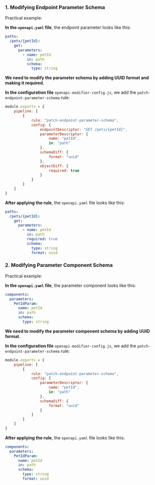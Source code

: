<a name="custom_anchor_motivation_1"></a>
### 1. Modifying Endpoint Parameter Schema

Practical example:

**In the `openapi.yaml` file**, the endpoint parameter looks like this:

```yaml
paths:
  /pets/{petId}:
    get:
      parameters:
        - name: petId
          in: path
          schema:
            type: string
```

**We need to modify the parameter schema by adding UUID format and making it required.**

**In the configuration file** `openapi-modifier-config.js`, we add the `patch-endpoint-parameter-schema` rule:

```js
module.exports = {
    pipeline: [
        {
            rule: "patch-endpoint-parameter-schema",
            config: {
                endpointDescriptor: "GET /pets/{petId}",
                parameterDescriptor: {
                    name: "petId",
                    in: "path"
                },
                schemaDiff: {
                    format: "uuid"
                },
                objectDiff: {
                    required: true
                }
            }
        }
    ]
}
```

**After applying the rule**, the `openapi.yaml` file looks like this:

```yaml
paths:
  /pets/{petId}:
    get:
      parameters:
        - name: petId
          in: path
          required: true
          schema:
            type: string
            format: uuid
```

<a name="custom_anchor_motivation_2"></a>
### 2. Modifying Parameter Component Schema

Practical example:

**In the `openapi.yaml` file**, the parameter component looks like this:

```yaml
components:
  parameters:
    PetIdParam:
      name: petId
      in: path
      schema:
        type: string
```

**We need to modify the parameter component schema by adding UUID format.**

**In the configuration file** `openapi-modifier-config.js`, we add the `patch-endpoint-parameter-schema` rule:

```js
module.exports = {
    pipeline: [
        {
            rule: "patch-endpoint-parameter-schema",
            config: {
                parameterDescriptor: {
                    name: "petId",
                    in: "path"
                },
                schemaDiff: {
                    format: "uuid"
                }
            }
        }
    ]
}
```

**After applying the rule**, the `openapi.yaml` file looks like this:

```yaml
components:
  parameters:
    PetIdParam:
      name: petId
      in: path
      schema:
        type: string
        format: uuid
``` 
